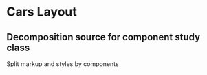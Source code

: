 # Cars Layout
## Decomposition source for component study class

Split markup and styles by components
